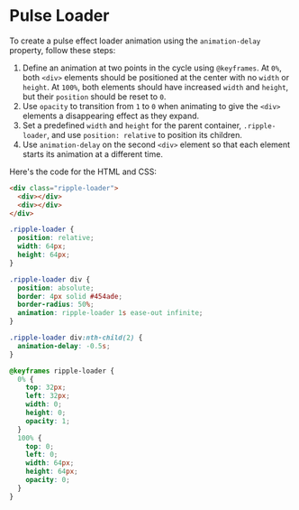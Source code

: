 # Pulse Loader

To create a pulse effect loader animation using the `animation-delay` property, follow these steps:

1. Define an animation at two points in the cycle using `@keyframes`. At `0%`, both `<div>` elements should be positioned at the center with no `width` or `height`. At `100%`, both elements should have increased `width` and `height`, but their `position` should be reset to `0`.
2. Use `opacity` to transition from `1` to `0` when animating to give the `<div>` elements a disappearing effect as they expand.
3. Set a predefined `width` and `height` for the parent container, `.ripple-loader`, and use `position: relative` to position its children.
4. Use `animation-delay` on the second `<div>` element so that each element starts its animation at a different time.

Here's the code for the HTML and CSS:

```html
<div class="ripple-loader">
  <div></div>
  <div></div>
</div>
```

```css
.ripple-loader {
  position: relative;
  width: 64px;
  height: 64px;
}

.ripple-loader div {
  position: absolute;
  border: 4px solid #454ade;
  border-radius: 50%;
  animation: ripple-loader 1s ease-out infinite;
}

.ripple-loader div:nth-child(2) {
  animation-delay: -0.5s;
}

@keyframes ripple-loader {
  0% {
    top: 32px;
    left: 32px;
    width: 0;
    height: 0;
    opacity: 1;
  }
  100% {
    top: 0;
    left: 0;
    width: 64px;
    height: 64px;
    opacity: 0;
  }
}
```